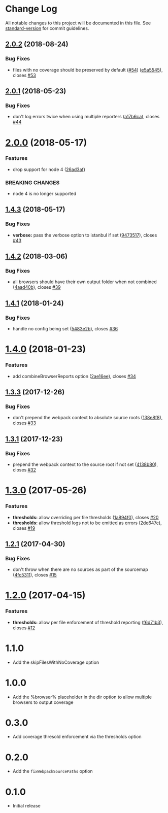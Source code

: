 # Change Log

All notable changes to this project will be documented in this file. See [standard-version](https://github.com/conventional-changelog/standard-version) for commit guidelines.

<a name="2.0.2"></a>
## [2.0.2](https://github.com/mattlewis92/karma-coverage-istanbul-reporter/compare/v2.0.1...v2.0.2) (2018-08-24)


### Bug Fixes

* files with no coverage should be preserved by default ([#54](https://github.com/mattlewis92/karma-coverage-istanbul-reporter/issues/54)) ([e5a5545](https://github.com/mattlewis92/karma-coverage-istanbul-reporter/commit/e5a5545)), closes [#53](https://github.com/mattlewis92/karma-coverage-istanbul-reporter/issues/53)



<a name="2.0.1"></a>
## [2.0.1](https://github.com/mattlewis92/karma-coverage-istanbul-reporter/compare/v2.0.0...v2.0.1) (2018-05-23)


### Bug Fixes

* don't log errors twice when using multiple reporters ([a17b6ca](https://github.com/mattlewis92/karma-coverage-istanbul-reporter/commit/a17b6ca)), closes [#44](https://github.com/mattlewis92/karma-coverage-istanbul-reporter/issues/44)



<a name="2.0.0"></a>
# [2.0.0](https://github.com/mattlewis92/karma-coverage-istanbul-reporter/compare/v1.4.3...v2.0.0) (2018-05-17)


### Features

* drop support for node 4 ([26ad3af](https://github.com/mattlewis92/karma-coverage-istanbul-reporter/commit/26ad3af))


### BREAKING CHANGES

* node 4 is no longer supported



<a name="1.4.3"></a>
## [1.4.3](https://github.com/mattlewis92/karma-coverage-istanbul-reporter/compare/v1.4.2...v1.4.3) (2018-05-17)


### Bug Fixes

* **verbose:** pass the verbose option to istanbul if set ([9473517](https://github.com/mattlewis92/karma-coverage-istanbul-reporter/commit/9473517)), closes [#43](https://github.com/mattlewis92/karma-coverage-istanbul-reporter/issues/43)



<a name="1.4.2"></a>
## [1.4.2](https://github.com/mattlewis92/karma-coverage-istanbul-reporter/compare/v1.4.1...v1.4.2) (2018-03-06)


### Bug Fixes

* all browsers should have their own output folder when not combined ([4aad40b](https://github.com/mattlewis92/karma-coverage-istanbul-reporter/commit/4aad40b)), closes [#39](https://github.com/mattlewis92/karma-coverage-istanbul-reporter/issues/39)



<a name="1.4.1"></a>
## [1.4.1](https://github.com/mattlewis92/karma-coverage-istanbul-reporter/compare/v1.4.0...v1.4.1) (2018-01-24)


### Bug Fixes

* handle no config being set ([5483e2b](https://github.com/mattlewis92/karma-coverage-istanbul-reporter/commit/5483e2b)), closes [#36](https://github.com/mattlewis92/karma-coverage-istanbul-reporter/issues/36)



<a name="1.4.0"></a>
# [1.4.0](https://github.com/mattlewis92/karma-coverage-istanbul-reporter/compare/v1.3.3...v1.4.0) (2018-01-23)


### Features

* add combineBrowserReports option ([2ae16ee](https://github.com/mattlewis92/karma-coverage-istanbul-reporter/commit/2ae16ee)), closes [#34](https://github.com/mattlewis92/karma-coverage-istanbul-reporter/issues/34)



<a name="1.3.3"></a>
## [1.3.3](https://github.com/mattlewis92/karma-coverage-istanbul-reporter/compare/v1.3.1...v1.3.3) (2017-12-26)


### Bug Fixes

* don't prepend the webpack context to absolute source roots ([138e8f8](https://github.com/mattlewis92/karma-coverage-istanbul-reporter/commit/138e8f8)), closes [#33](https://github.com/mattlewis92/karma-coverage-istanbul-reporter/issues/33)



<a name="1.3.1"></a>
## [1.3.1](https://github.com/mattlewis92/karma-coverage-istanbul-reporter/compare/v1.3.0...v1.3.1) (2017-12-23)


### Bug Fixes

* prepend the webpack context to the source root if not set ([4138b80](https://github.com/mattlewis92/karma-coverage-istanbul-reporter/commit/4138b80)), closes [#32](https://github.com/mattlewis92/karma-coverage-istanbul-reporter/issues/32)



<a name="1.3.0"></a>
# [1.3.0](https://github.com/mattlewis92/karma-coverage-istanbul-reporter/compare/v1.2.1...v1.3.0) (2017-05-26)


### Features

* **thresholds:** allow overriding per file thresholds ([1a894f0](https://github.com/mattlewis92/karma-coverage-istanbul-reporter/commit/1a894f0)), closes [#20](https://github.com/mattlewis92/karma-coverage-istanbul-reporter/issues/20)
* **thresholds:** allow threshold logs not to be emitted as errors ([2de647c](https://github.com/mattlewis92/karma-coverage-istanbul-reporter/commit/2de647c)), closes [#19](https://github.com/mattlewis92/karma-coverage-istanbul-reporter/issues/19)



<a name="1.2.1"></a>
## [1.2.1](https://github.com/mattlewis92/karma-coverage-istanbul-reporter/compare/v1.2.0...v1.2.1) (2017-04-30)


### Bug Fixes

* don't throw when there are no sources as part of the sourcemap ([4fc5311](https://github.com/mattlewis92/karma-coverage-istanbul-reporter/commit/4fc5311)), closes [#15](https://github.com/mattlewis92/karma-coverage-istanbul-reporter/issues/15)



<a name="1.2.0"></a>
# [1.2.0](https://github.com/mattlewis92/karma-coverage-istanbul-reporter/compare/v1.1.0...v1.2.0) (2017-04-15)


### Features

* **thresholds:** allow per file enforcement of threshold reporting ([f6d71b3](https://github.com/mattlewis92/karma-coverage-istanbul-reporter/commit/f6d71b3)), closes [#12](https://github.com/mattlewis92/karma-coverage-istanbul-reporter/issues/12)

# 1.1.0

* Add the skipFilesWithNoCoverage option

# 1.0.0

* Add the %browser% placeholder in the dir option to allow multiple browsers to output coverage

# 0.3.0

* Add coverage thresold enforcement via the thresholds option

# 0.2.0

* Add the `fixWebpackSourcePaths` option

# 0.1.0

* Initial release